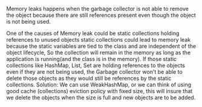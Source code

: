 Memory leaks happens when the garbage collector is not able to remove the object because there are still references present even though the object is not being used.

One of the causes of Memory leak could be static collections holding references to unused objects
static collections could lead to memory leak because the static variables are tied to the class and are independent of the object lifecycle, So the collection will remain in the memory as long as the application is running(and the class is in the memory). If those static collections like HashMap, List, Set are holding references to the objects even if they are not being used, the Garbage collector won't be able to delete those objects as they would still be references by the static collections.
Solution:
We can use WeakHashMap, or we can think of using good cache (collections) eviction policy with fixed size, this will insure that we delete the objects when the size is full and new objects are to be added.
